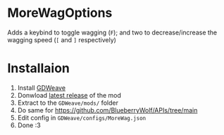 # MoreWagOptions
Adds a keybind to toggle wagging (`F`); and two to decrease/increase the wagging speed (`[` and `]` respectively)

# Installaion
1. Install [GDWeave](https://github.com/NotNite/GDWeave/) 
2. Donwload [latest release](https://github.com/sophiethefox/MoreWagOptions-Webfishing/releases/latest/download/MoreWag.zip) of the mod
3. Extract to the `GDWeave/mods/` folder
4. Do same for https://github.com/BlueberryWolf/APIs/tree/main
5. Edit config in `GDWeave/configs/MoreWag.json`
6. Done :3
